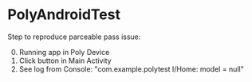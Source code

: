 # PolyAndroidTest
Step to reproduce parceable pass issue:

0. Running app in Poly Device
1. Click button in Main Activity
2. See log from Console: "com.example.polytest I/Home: model = null"

